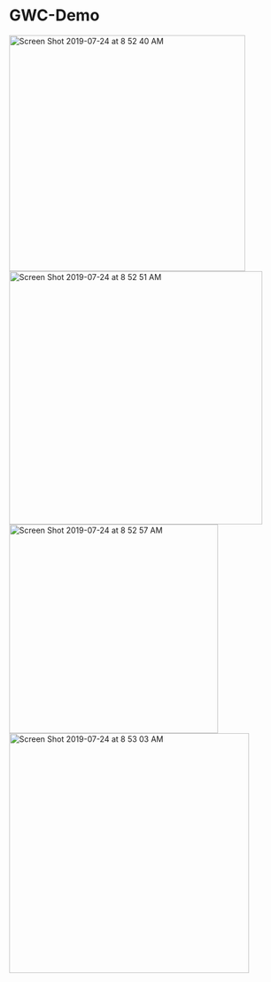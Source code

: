 # GWC-Demo

<img width="426" alt="Screen Shot 2019-07-24 at 8 52 40 AM" src="https://user-images.githubusercontent.com/16651987/61795033-84022480-adf0-11e9-987e-a4f6f1eb7a5b.png">
<img width="457" alt="Screen Shot 2019-07-24 at 8 52 51 AM" src="https://user-images.githubusercontent.com/16651987/61795038-85cbe800-adf0-11e9-897f-102c28d59206.png">
<img width="377" alt="Screen Shot 2019-07-24 at 8 52 57 AM" src="https://user-images.githubusercontent.com/16651987/61795043-86fd1500-adf0-11e9-9f6c-12119f297186.png">
<img width="433" alt="Screen Shot 2019-07-24 at 8 53 03 AM" src="https://user-images.githubusercontent.com/16651987/61795044-882e4200-adf0-11e9-8a20-98f1d0577778.png">
